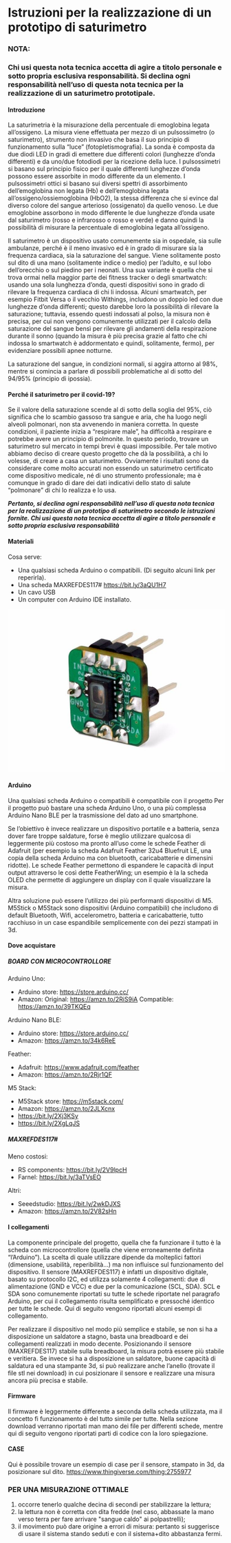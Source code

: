 # Istruzioni per la realizzazione di un prototipo di saturimetro

### NOTA:
### Chi usi questa nota tecnica accetta di agire a titolo personale e sotto propria esclusiva responsabilità. Si declina ogni responsabilità nell’uso di questa nota tecnica per la realizzazione di un saturimetro prototipale.

#### Introduzione
La saturimetria è la misurazione della percentuale di emoglobina legata all’ossigeno. La misura viene effettuata per mezzo di un pulsossimetro (o saturimetro), strumento non invasivo che basa il suo principio di funzionamento sulla “luce” (fotopletismografia).
La sonda è composta da due diodi LED in gradi di emettere due differenti colori (lunghezze d’onda differenti) e da uno/due fotodiodi per la ricezione della luce.
I pulsossimetri si basano sul principio fisico per il quale differenti lunghezze d’onda possono essere assorbite in modo differente da un elemento. I pulsossimetri ottici si basano sui diversi spettri di assorbimento dell’emoglobina non legata (Hb) e dell’emoglobina legata all’ossigeno/ossiemoglobina (HbO2), la stessa differenza che si evince dal diverso colore del sangue arterioso (ossigenato) da quello venoso.
Le due emoglobine assorbono in modo differente le due lunghezze d’onda usate dal saturimetro (rosso e infrarosso o rosso e verde) e danno quindi la possibilità di misurare la percentuale di emoglobina legata all’ossigeno.

Il saturimetro è un dispositivo usato comunemente sia in ospedale, sia sulle ambulanze, perché è il meno invasivo ed è in grado di misurare sia la frequenza cardiaca, sia la saturazione del sangue. Viene solitamente posto sul dito di una mano (solitamente indice o medio) per l’adulto, e sul lobo dell’orecchio o sul piedino per i neonati.
Una sua variante è quella che si trova ormai nella maggior parte dei fitness tracker o degli smartwatch: usando una sola lunghezza d’onda, questi dispositivi sono in grado di rilevare la frequenza cardiaca di chi li indossa. Alcuni smartwatch, per esempio Fitbit Versa o il vecchio Withings, includono un doppio led con due lunghezze d’onda differenti; questo darebbe loro la possibilità di rilevare la saturazione; tuttavia, essendo questi indossati al polso, la misura non è precisa, per cui non vengono comunemente utilizzati per il calcolo della saturazione del sangue bensì per rilevare gli andamenti della respirazione durante il sonno (quando la misura è più precisa grazie al fatto che chi indossa lo smartwatch è addormentato e quindi, solitamente, fermo), per evidenziare possibili apnee notturne.

La saturazione del sangue, in condizioni normali, si aggira attorno al 98%, mentre si comincia a parlare di possibili problematiche al di sotto del 94/95% (principio di ipossia).

#### Perché il saturimetro per il covid-19?
Se il valore della saturazione scende al di sotto della soglia del 95%, ciò significa che lo scambio gassoso tra sangue e aria, che ha luogo negli alveoli polmonari, non sta avvenendo in maniera corretta. In queste condizioni, il paziente inizia a “respirare male”, ha difficoltà a respirare e potrebbe avere un principio di polmonite.
In questo periodo, trovare un saturimetro sul mercato in tempi brevi è quasi impossibile. Per tale motivo abbiamo deciso di creare questo progetto che dà la possibilità, a chi lo volesse, di creare a casa un saturimetro. Ovviamente i risultati sono da considerare come molto accurati non essendo un saturimetro certificato come dispositivo medicale, né di uno strumento professionale; ma è comunque in grado di dare dei dati indicativi dello stato di salute “polmonare” di chi lo realizza e lo usa.

**_Pertanto, si declina ogni responsabilità nell’uso di questa nota tecnica per la realizzazione di un prototipo di saturimetro secondo le istruzioni fornite. Chi usi questa nota tecnica accetta di agire a titolo personale e sotto propria esclusiva responsabilità_**

#### Materiali
Cosa serve:
-	Una qualsiasi scheda Arduino o compatibili. (Di seguito alcuni link per reperirla).
-	Una scheda MAXREFDES117# https://bit.ly/3aQU1H7
-	Un cavo USB
-	Un computer con Arduino IDE installato.

![Immagine della board con il sensore](https://github.com/Sensibilab/saturimetro/blob/master/maxrefdes117.jpg?raw=true "MAXREFDES117#")

#### Arduino
Una qualsiasi scheda Arduino o compatibili è compatibile con il progetto
Per il progetto può bastare una scheda Arduino Uno, o una più complessa Arduino Nano BLE per la trasmissione del dato ad uno smartphone.

Se l’obiettivo è invece realizzare un dispositivo portatile e a batteria, senza dover fare troppe saldature, forse è meglio utilizzare  qualcosa di leggermente più costoso ma pronto all’uso come le schede Feather di Adafruit (per esempio la scheda Adafruit Feather 32u4 Bluefruit LE, una copia della scheda Arduino ma con bluetooth, caricabatterie e dimensini ridotte).
Le schede Feather permettono di espandere le capacità di input output attraverso le così dette FeatherWing; un esempio è la la scheda OLED che permette di aggiungere un display con il quale visualizzare la misura.

Altra soluzione può essere l’utilizzo dei più performanti dispositivi di M5.
M5Stick o M5Stack sono dispositivi (Arduino compatibili) che includono di default Bluetooth, Wifi, accelerometro, batteria e caricabatterie, tutto racchiuso in un case espandibile semplicemente con dei pezzi stampati in 3d.

#### Dove acquistare

##### BOARD CON MICROCONTROLLORE
Arduino Uno:
-	Arduino store: https://store.arduino.cc/
-	Amazon: 
  Original: https://amzn.to/2RiS9iA 
  Compatible: https://amzn.to/39TKQEq 

Arduino Nano BLE:
-	Arduino store: https://store.arduino.cc/
-	Amazon: https://amzn.to/34k6ReE 
 
Feather:
-	Adafruit: https://www.adafruit.com/feather
-	Amazon: https://amzn.to/2Rjr1QF 

M5 Stack:
-	M5Stack store: https://m5stack.com/
-	Amazon: https://amzn.to/2JLXcnx 
-	https://bit.ly/2Xj3KSy
-	https://bit.ly/2XgLqJS

##### MAXREFDES117#
Meno costosi:
-	RS components: https://bit.ly/2V9lpcH 
-	Farnel: https://bit.ly/3aTVsEO 

Altri:
-	Seeedstudio: https://bit.ly/2wkDJXS 
-	Amazon: https://amzn.to/2V82sHn 

#### I collegamenti

La componente principale del progetto, quella che fa funzionare il tutto è la scheda con microcontrollore (quella che viene erroneamente definita “l’Arduino”). La scelta di quale utilizzare dipende da molteplici fattori (dimensione, usabilità, reperibilità…) ma non influisce sul funzionamento del dispositivo. Il sensore (MAXREFDES117) è infatti un dispositivo digitale, basato su protocollo I2C, ed utilizza solamente 4 collegamenti: due di alimentazione (GND e VCC) e due per la comunicazione (SCL, SDA). 
SCL e SDA sono comunemente riportati su tutte le schede riportate nel paragrafo Arduino, per cui il collegamento risulta semplificato e pressoché identico per tutte le schede.
Qui di seguito vengono riportati alcuni esempi di collegamento.

Per realizzare il dispositivo nel modo più semplice e stabile, se non si ha a disposizione un saldatore a stagno, basta una breadboard e dei collegamenti realizzati in modo decente. Posizionando il sensore (MAXREFDES117) stabile sulla breadboard, la misura potrà essere più stabile e veritiera. 
Se invece si ha a disposizione un saldatore, buone capacità di saldatura ed una stampante 3d, si può realizzare anche l’anello (trovate il file stl nei download) in cui posizionare il sensore e realizzare una misura ancora più precisa e stabile.

#### Firmware

Il firmware è leggermente differente a seconda della scheda utilizzata, ma il concetto fi funzionamento è del tutto simile per tutte. 
Nella sezione download verranno riportati man mano dei file per differenti schede, mentre qui di seguito vengono riportati parti di codice con la loro spiegazione.

#### CASE

Qui è possibile trovare un esempio di case per il sensore, stampato in 3d, da posizionare sul dito.
https://www.thingiverse.com/thing:2755977

### PER UNA MISURAZIONE OTTIMALE

1. occorre tenerlo qualche decina di secondi per stabilizzare la lettura;
2. la lettura non è corretta con dita fredde (nel caso, abbassate la mano verso terra per fare arrivare "sangue caldo" ai polpastrelli);
3. il movimento può dare origine a errori di misura: pertanto si suggerisce di usare il sistema stando seduti e con il sistema+dito abbastanza fermi.



